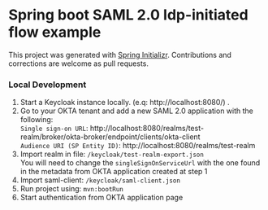 # Spring boot SAML 2.0 Idp-initiated flow example

This project was generated with [Spring Initializr](https://start.spring.io/). Contributions and corrections are welcome as pull requests.

### Local Development

1. Start a Keycloak instance locally. (e.q: http://localhost:8080/) .
2. Go to your OKTA tenant and add a new SAML 2.0 application  with the following:\
   ```Single sign-on URL```: http://localhost:8080/realms/test-realm/broker/okta-broker/endpoint/clients/okta-client \
   ```Audience URI (SP Entity ID)```: http://localhost:8080/realms/test-realm
3. Import realm in file: `/keycloak/test-realm-export.json`\
   You will need to change the ```singleSignOnServiceUrl``` with the one found in the metadata from OKTA application created at step 1
4. Import saml-client: `/keycloak/saml-client.json`
5. Run project using: `mvn:bootRun`
6. Start authentication from OKTA application page
